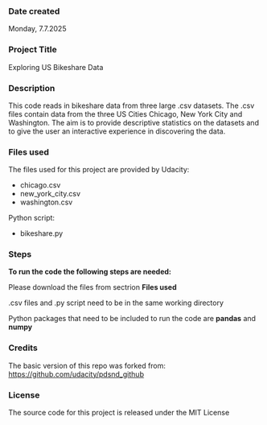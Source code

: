 
### Date created
Monday, 7.7.2025

### Project Title
Exploring US Bikeshare Data

### Description
This code reads in bikeshare data from three large .csv datasets. 
The .csv files contain data from the three US Cities Chicago, New York City and Washington.
The aim is to provide descriptive statistics on the datasets and to give the user an interactive experience in discovering the data.


### Files used
The files used for this project are provided by Udacity:
- chicago.csv
- new_york_city.csv
- washington.csv

Python script:
- bikeshare.py

### Steps
**To run the code the following steps are needed:**

Please download the files from sectrion **Files used**

.csv files and .py script need to be in the same working directory

Python packages that need to be included to run the code are **pandas** and **numpy**

### Credits

The basic version of this repo was forked from: https://github.com/udacity/pdsnd_github

### License

The source code for this project is released under the MIT License